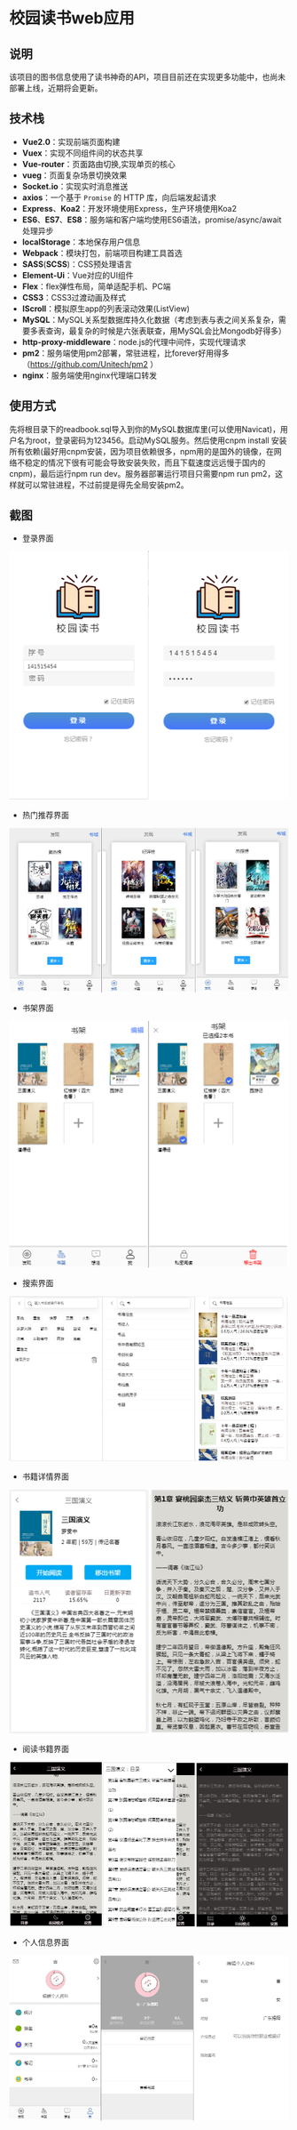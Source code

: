 # 校园读书web应用

## 说明
该项目的图书信息使用了读书神奇的API，项目目前还在实现更多功能中，也尚未部署上线，近期将会更新。


## 技术栈
* **Vue2.0**：实现前端页面构建
* **Vuex**：实现不同组件间的状态共享
* **Vue-router**：页面路由切换,实现单页的核心
* **vueg**：页面复杂场景切换效果
* **Socket.io**：实现实时消息推送
* **axios**：一个基于 `Promise` 的 HTTP 库，向后端发起请求
* **Express**、**Koa2**：开发环境使用Express，生产环境使用Koa2
* **ES6**、**ES7**、**ES8**：服务端和客户端均使用ES6语法，promise/async/await 处理异步
* **localStorage**：本地保存用户信息
* **Webpack**：模块打包，前端项目构建工具首选
* **SASS**(**SCSS**)：CSS预处理语言
* **Element-Ui**：Vue对应的UI组件
* **Flex**：flex弹性布局，简单适配手机、PC端
* **CSS3**：CSS3过渡动画及样式
* **IScroll**：模拟原生app的列表滚动效果(ListView)
* **MySQL**：MySQL关系型数据库持久化数据（考虑到表与表之间关系复杂，需要多表查询，最复杂的时候是六张表联查，用MySQL会比Mongodb好得多）
* **http-proxy-middleware**：node.js的代理中间件，实现代理请求
* **pm2**：服务端使用pm2部署，常驻进程，比forever好用得多（https://github.com/Unitech/pm2 ）
* **nginx**：服务端使用nginx代理端口转发

## 使用方式

先将根目录下的readbook.sql导入到你的MySQL数据库里(可以使用Navicat)，用户名为root，登录密码为123456。启动MySQL服务。然后使用cnpm install 安装所有依赖(最好用cnpm安装，因为项目依赖很多，npm用的是国外的镜像，在网络不稳定的情况下很有可能会导致安装失败，而且下载速度远远慢于国内的cnpm)，最后运行npm run dev。服务器部署运行项目只需要npm run pm2，这样就可以常驻进程，不过前提是得先全局安装pm2。


## 截图

* 登录界面

![](https://github.com/BoatGina/read_book/blob/master/screenshot/login.png)

* 热门推荐界面

![](https://github.com/BoatGina/read_book/blob/master/screenshot/tuijian.png)

* 书架界面

![](https://github.com/BoatGina/read_book/blob/master/screenshot/bookshelf.png)

* 搜索界面

![](https://github.com/BoatGina/read_book/blob/master/screenshot/search.png)

* 书籍详情界面

![](https://github.com/BoatGina/read_book/blob/master/screenshot/book_info.png)

* 阅读书籍界面

![](https://github.com/BoatGina/read_book/blob/master/screenshot/read_book.png)

* 个人信息界面

![](https://github.com/BoatGina/read_book/blob/master/screenshot/person.png)
